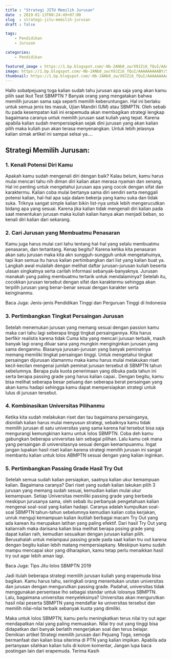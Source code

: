 ```yaml
---
title : "Strategi JITU Memilih Jurusan"
date  : 2019-01-13T00:24:49+07:00
slug  : strategi-jitu-memilih-jurusan
draft : false

tags:
    - Pendidikan
    - Jurusan

categories:
    - Pendidikan

featured_image : https://1.bp.blogspot.com/-Nb-2ANb8_zw/X9JZi6_fQuI/AAAAAAAAABY/5WIZyA0W5h0wRhngwunTq09YJLOGgQZBwCNcBGAsYHQ/s16000/default.png
image: https://1.bp.blogspot.com/-Nb-2ANb8_zw/X9JZi6_fQuI/AAAAAAAAABY/5WIZyA0W5h0wRhngwunTq09YJLOGgQZBwCNcBGAsYHQ/s16000/default.png
thumbnail: https://1.bp.blogspot.com/-Nb-2ANb8_zw/X9JZi6_fQuI/AAAAAAAAABY/5WIZyA0W5h0wRhngwunTq09YJLOGgQZBwCNcBGAsYHQ/s16000/default.png
---
```


Hallo sobatpejuang toga kalian sudah tahu jurusan apa saja yang akan kamu pilih saat Ikut Test SBMPTN ?  Banyak orang yang mengatakan bahwa memilih jurusan sama saja seperti memilih keberuntungan. Hal ini berlaku untuk semua jenis tes masuk, Ujian Mandiri (UM) atau SBMPTN. Oleh sebab itu pada kesempatan kali ini erapemuda akan membagikan strategi lengkap bagaimana caranya untuk memilih jurusan saat kuliah yang tepat. Karena apabila kalian sudah mempersiapkan sejak dini jurusan yang akan kalian pilih maka kuliah pun akan terasa menyenangkan. Untuk lebih jelasnya kalian simak artikel ini sampai selsai ya….

## Strategi Memilih Jurusan:

### 1. Kenali Potensi Diri Kamu

Apakah kamu sudah mengenali diri dengan baik?  Kalau belum, kamu harus mulai mencari tahu nih diman diri kalian akan merasa nyaman dan senang. Hal ini penting untuk mengetahui jurusan apa yang cocok dengan sifat dan karaktermu. Kalian coba mulai bertanya sama diri sendiri serta menggali potensi kalian,  hal-hal apa saja dalam bekerja yang kamu suka dan tidak suka. Triknya sangat simple kalian bikin list-nya untuk lebih mengerucutkan bidang apa yang sesuai. Karena jika kalian tidak mengenali diri kalian pada saat menentukan jurusan maka kuliah kalian hanya akan menjadi beban, so kenali diri kalian dari sekarang.

### 2. Cari Jurusan yang Membuatmu Penasaran

Kamu juga harus mulai cari tahu tentang hal-hal yang selalu membuatmu penasaran, dan tertantang. Kenap begitu? Karena ketika kita penasaran akan satu jurusan maka kita akn sungguh-sungguh untuk mengetahuinya, tapi ikan semua itu harus kalian pertimbangkan dari list yang kalian buat ya. Langkah awal mulailah dengan melihat daftar jurusan-jurusan kuliah beserta ulasan singkatnya serta carilah informasi sebanyak-banyaknya. Jurusan manakah yang paling membuatmu tertarik untuk mendalaminya? Setelah itu, cocokkan jurusan tersebut dengan sifat dan karaktermu sehingga akan terpilih jurusan yang benar-benar sesuai dengan karakter serta keinginanmu.

Baca Juga: Jenis-jenis Pendidikan Tinggi dan Perguruan Tinggi di Indonesia

### 3. Pertimbangkan Tingkat Persaingan Jurusan

Setelah menemukan jurusan yang memang sesuai dengan passion kamu maka cari tahu lagi seberapa tinggi tingkat persaingannya. Kita harus berfikir realistis karena tidak Cuma kita yang mencari jurusan terbaik, masih banyak lagi orang diluar sana yang mungkin menginginkan jurusan yang sama denganmu. Biasanya jurusan-jurusan yang banyak peminatnya memang memiliki tingkat persaingan  tinggi. Untuk mengetahui tingkat persaingan dijurusan idamanmu maka kamu harus mulai melakukan riset kecil-kecilan mengenai jumlah peminat jurusan tersebut di SBMPTN tahun sebelumnya. Berapa pula kuota penerimaan yang dibuka pada tahun ini serta berapa passing grade yang harus kalian capai.. Dengan begitu, kamu bisa melihat seberapa besar peluang dan seberapa berat persaingan yang akan kamu hadapi sehingga kamu dapat mempersiapkan strategi untuk lulus di jurusan tersebut.

### 4. Kombinasikan Universitas Pilihanmu

Ketika kita sudah melakukan riset dan tau bagaimana persainganya, disinilah kalian harus mulai menyusun strategi, sebaiknya kamu tidak memilih jurusan di satu universitas yang sama karena hal tersebut bisa saja mengurangi kemungkinan kamu untuk lolos SBMPTN. Coba deh kamu gabungkan beberapa universitas lain sebagai pilihan. Lalu kamu cek mana yang persaingan di universitasnya sesuai dengan kemampuanmu. Ingat jangan lupakan hasil riset kalian karena strategi memilih jurusan ini sangat membantu kalian untuk lolos ABMPTN sesuai dengan yang kalian inginkan.


### 5. Pertimbangkan Passing Grade Hasil Try Out

Setelah semua sudah kalian persiapkan, saatnya kalian ukur kemampuan kalian. Bagaimana caranya? Dari riset yang sudah kalian lakukan pilih 3 jurusan yang memang sudah sesuai, kemudian kalian mulai ukur kemampuan. Setiap Universitas memiliki passing grade yang berbeda meskipun jurusanya sama, oleh sebab itu perbanyak pengetahuan kalian mengenai soal-soal yang kalian hadapi. Caranya adalah kumpulkan soal-soal SBMPTN tahun-tahun sebelumnya kemudian kalian coba kerjakan, unruk menguji kemampuan kalian ikutilah berbagai macam Try Out yang ada karean itu merupakan latihan yang paling efektif. Dari hasil Try Out yang kalianraih maka darisana kalian bisa melihat berapa pssing grade yang dapat kalian raih, kemudian sesuaikan dengan jurusan kalian pilih. Berusahalah untuk melampaui passing grade pada saat kalian tru out karena dengan begitu kalian lebih matang mempersiapkany. Meskipun kamu sudah mampu mencapai skor yang diharapkan, kamu tetap perlu menaikkan hasil try out agar lebih aman lagi.

Baca Juga: Tips Jitu lolos SBMPTN 2019

Jadi itulah beberapa strategi memilih jurusan kuliah yang erapemuda bisa bagikan. Kamu harus tahu, seringkali orang menentukan urutan universitas dan jurusan dengan mengurutkan passing grade. Padahal, universitas tidak menggunakan persentase lho sebagai standar untuk lolosnya SBMPTN. Lalu, bagaimana universitas menyeleksinya? Universitas akan mengurutkan hasil nilai peserta SBMPTN yang mendaftar ke universitas tersebut dan memilih nilai-nilai terbaik sebanyak kuota yang dimiliki.

Maka untuk lolos SBMPTN, kamu perlu meningkatkan terus nilai try out agar mendapatkan nilai yang paling memuaskan. Nilai try out yang tinggi bisa didapatkan dari banyak berlatih mengerjakan soal dan terus belajar.
Demikian artikel Strategi memilih jurusan dari Pejuang Toga, semoga bermanfaat dan kalian bisa siterima di PTN yang kalian impikan. Apabila ada pertanyaan silahkan kalian tulis di kolom komentar, Jangan lupa baca postingan lain dari erapemuda.
Terima Kasih